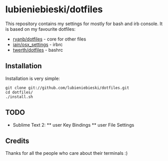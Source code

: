 # lubieniebieski/dotfiles

This repository contains my settings for mostly for bash and irb console. It is based on my favourite dotfiles:

* [ryanb/dotfiles](https://github.com/ryanb/dotfiles) - core for other files
* [iain/osx_settings](https://github.com/iain/osx_settings/) - irbrc
* [twerth/dotfiles](https://github.com/twerth/dotfiles) - bashrc

## Installation

Installation is very simple:

    git clone git://github.com/lubieniebieski/dotfiles.git
    cd dotfiles/
    ./install.sh
## TODO

* Sublime Text 2:
** user Key Bindings
** user File Settings

## Credits

Thanks for all the people who care about their terminals :)